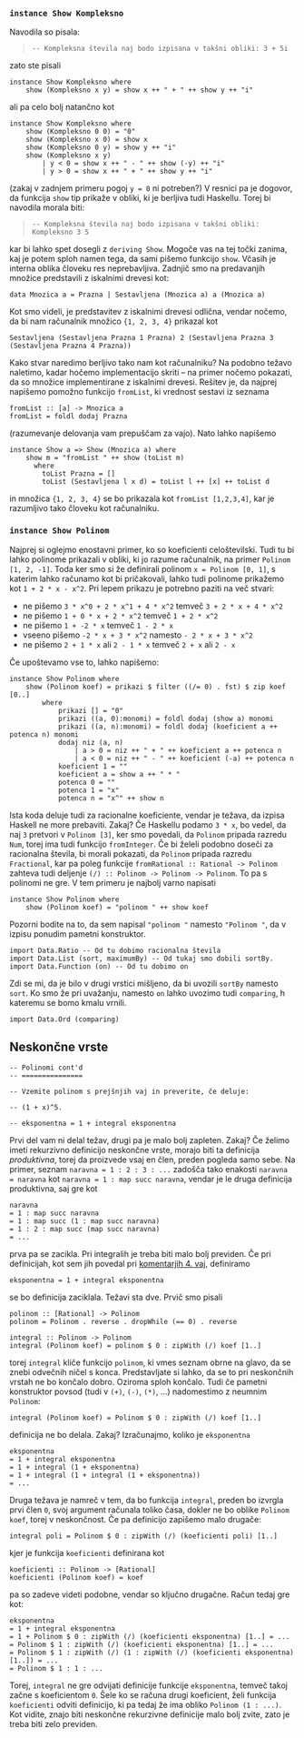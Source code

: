 ### `instance Show Kompleksno`

Navodila so pisala:

>     -- Kompleksna števila naj bodo izpisana v takšni obliki: 3 + 5i

zato ste pisali

    instance Show Kompleksno where
        show (Kompleksno x y) = show x ++ " + " ++ show y ++ "i"

ali pa celo bolj natančno kot

    instance Show Kompleksno where
        show (Kompleksno 0 0) = "0"
        show (Kompleksno x 0) = show x
        show (Kompleksno 0 y) = show y ++ "i"
        show (Kompleksno x y)
            | y < 0 = show x ++ " - " ++ show (-y) ++ "i"
            | y > 0 = show x ++ " + " ++ show y ++ "i"

(zakaj v zadnjem primeru pogoj `y = 0` ni potreben?) V resnici pa je dogovor, da funkcija `show` tip prikaže v obliki, ki je berljiva tudi Haskellu. Torej bi navodila morala biti:

>     -- Kompleksna števila naj bodo izpisana v takšni obliki: Kompleksno 3 5

kar bi lahko spet dosegli z `deriving Show`. Mogoče vas na tej točki zanima, kaj je potem sploh namen tega, da sami pišemo funkcijo `show`. Včasih je interna oblika človeku res neprebavljiva. Zadnjič smo na predavanjih množice predstavili z iskalnimi drevesi kot:

    data Mnozica a = Prazna | Sestavljena (Mnozica a) a (Mnozica a)

Kot smo videli, je predstavitev z iskalnimi drevesi odlična, vendar nočemo, da bi nam računalnik množico `{1, 2, 3, 4}` prikazal kot

    Sestavljena (Sestavljena Prazna 1 Prazna) 2 (Sestavljena Prazna 3 (Sestavljena Prazna 4 Prazna))

Kako stvar naredimo berljivo tako nam kot računalniku? Na podobno težavo naletimo, kadar hočemo implementacijo skriti – na primer nočemo pokazati, da so množice implementirane z iskalnimi drevesi. Rešitev je, da najprej napišemo pomožno funkcijo `fromList`, ki vrednost sestavi iz seznama

    fromList :: [a] -> Mnozica a
    fromList = foldl dodaj Prazna

(razumevanje delovanja vam prepuščam za vajo). Nato lahko napišemo

    instance Show a => Show (Mnozica a) where
        show m = "fromList " ++ show (toList m)
          where
            toList Prazna = []
            toList (Sestavljena l x d) = toList l ++ [x] ++ toList d

in množica `{1, 2, 3, 4}` se bo prikazala kot `fromList [1,2,3,4]`, kar je razumljivo tako človeku kot računalniku.





### `instance Show Polinom`

Najprej si oglejmo enostavni primer, ko so koeficienti celoštevilski. Tudi tu bi lahko polinome prikazali v obliki, ki jo razume računalnik, na primer `Polinom [1, 2, -1]`. Toda ker smo si že definirali polinom `x = Polinom [0, 1]`, s katerim lahko računamo kot bi pričakovali, lahko tudi polinome prikažemo kot `1 + 2 * x - x^2`. Pri lepem prikazu je potrebno paziti na več stvari:

* ne pišemo `3 * x^0 + 2 * x^1 + 4 * x^2` temveč `3 + 2 * x + 4 * x^2`
* ne pišemo `1 + 0 * x + 2 * x^2` temveč `1 + 2 * x^2`
* ne pišemo `1 + -2 * x` temveč `1 - 2 * x`
* vseeno pišemo `-2 * x + 3 * x^2` namesto `- 2 * x + 3 * x^2`
* ne pišemo `2 + 1 * x` ali `2 - 1 * x` temveč `2 + x` ali `2 - x`

Če upoštevamo vse to, lahko napišemo:

    instance Show Polinom where
        show (Polinom koef) = prikazi $ filter ((/= 0) . fst) $ zip koef [0..]
            where
                prikazi [] = "0"
                prikazi ((a, 0):monomi) = foldl dodaj (show a) monomi
                prikazi ((a, n):monomi) = foldl dodaj (koeficient a ++ potenca n) monomi
                dodaj niz (a, n)
                    | a > 0 = niz ++ " + " ++ koeficient a ++ potenca n
                    | a < 0 = niz ++ " - " ++ koeficient (-a) ++ potenca n
                koeficient 1 = ""
                koeficient a = show a ++ " * "
                potenca 0 = ""
                potenca 1 = "x"
                potenca n = "x^" ++ show n

Ista koda deluje tudi za racionalne koeficiente, vendar je težava, da izpisa Haskell ne more prebaviti. Zakaj? Če Haskellu podamo `3 * x`, bo vedel, da naj `3` pretvori v `Polinom [3]`, ker smo povedali, da `Polinom` pripada razredu `Num`, torej ima tudi funkcijo `fromInteger`. Če bi želeli podobno doseči za racionalna števila, bi morali pokazati, da `Polinom` pripada razredu `Fractional`, kar pa poleg funkcije `fromRational :: Rational -> Polinom` zahteva tudi deljenje `(/) :: Polinom -> Polinom -> Polinom`. To pa s polinomi ne gre. V tem primeru je najbolj varno napisati

    instance Show Polinom where
        show (Polinom koef) = "polinom " ++ show koef

Pozorni bodite na to, da sem napisal `"polinom "` namesto `"Polinom "`, da v izpisu ponudim pametni konstruktor.


    import Data.Ratio -- Od tu dobimo racionalna števila
    import Data.List (sort, maximumBy) -- Od tukaj smo dobili sortBy.
    import Data.Function (on) -- Od tu dobimo on

Zdi se mi, da je bilo v drugi vrstici mišljeno, da bi uvozili `sortBy` namesto `sort`. Ko smo že pri uvažanju, namesto `on` lahko uvozimo tudi `comparing`, h kateremu se bomo kmalu vrnili.

    import Data.Ord (comparing)

## Neskončne vrste

    
    -- Polinomi cont'd
    -- ===============
    
    -- Vzemite polinom s prejšnjih vaj in preverite, če deluje:
    
    -- (1 + x)^5.
    
    -- eksponentna = 1 + integral eksponentna
    

Prvi del vam ni delal težav, drugi pa je malo bolj zapleten. Zakaj? Če želimo imeti rekurzivno definicijo neskončne vrste, morajo biti ta definicija *produktivna*, torej da proizvede vsaj en člen, preden pogleda samo sebe. Na primer, seznam `naravna = 1 : 2 : 3 : ...` zadošča tako enakosti `naravna = naravna` kot `naravna = 1 : map succ naravna`, vendar je le druga definicija produktivna, saj gre kot

    naravna
    = 1 : map succ naravna
    = 1 : map succ (1 : map succ naravna)
    = 1 : 2 : map succ (map succ naravna)
    = ...

prva pa se zacikla. Pri integralih je treba biti malo bolj previden. Če pri definicijah, kot sem jih povedal pri [komentarjih 4. vaj](https://ucilnica.fmf.uni-lj.si/mod/forum/discuss.php?d=6051), definiramo
    
    eksponentna = 1 + integral eksponentna

se bo definicija zaciklala. Težavi sta dve. Prvič smo pisali

    polinom :: [Rational] -> Polinom
    polinom = Polinom . reverse . dropWhile (== 0) . reverse
    
    integral :: Polinom -> Polinom
    integral (Polinom koef) = polinom $ 0 : zipWith (/) koef [1..]

torej `integral` kliče funkcijo `polinom`, ki vmes seznam obrne na glavo, da se znebi odvečnih ničel s konca. Predstavljate si lahko, da se to pri neskončnih vrstah ne bo končalo dobro. Oziroma sploh končalo. Tudi če pametni konstruktor povsod (tudi v `(+)`, `(-)`, `(*)`, …) nadomestimo z neumnim `Polinom`:

    integral (Polinom koef) = Polinom $ 0 : zipWith (/) koef [1..]

definicija ne bo delala. Zakaj? Izračunajmo, koliko je `eksponentna`

    eksponentna
    = 1 + integral eksponentna
    = 1 + integral (1 + eksponentna)
    = 1 + integral (1 + integral (1 + eksponentna))
    = ...

Druga težava je namreč v tem, da bo funkcija `integral`, preden bo izvrgla prvi člen `0`, svoj argument računala toliko časa, dokler ne bo oblike `Polinom koef`, torej v neskončnost. Če pa definicijo zapišemo malo drugače:

    integral poli = Polinom $ 0 : zipWith (/) (koeficienti poli) [1..]

kjer je funkcija `koeficienti` definirana kot

    koeficienti :: Polinom -> [Rational]
    koeficienti (Polinom koef) = koef

pa so zadeve videti podobne, vendar so ključno drugačne. Račun tedaj gre kot:

    eksponentna
    = 1 + integral eksponentna
    = 1 + Polinom $ 0 : zipWith (/) (koeficienti eksponentna) [1..] = ...
    = Polinom $ 1 : zipWith (/) (koeficienti eksponentna) [1..] = ...
    = Polinom $ 1 : zipWith (/) (1 : zipWith (/) (koeficienti eksponentna) [1..]) = ...
    = Polinom $ 1 : 1 : ...

Torej, `integral` ne gre odvijati definicije funkcije `eksponentna`, temveč takoj začne s koeficientom `0`. Šele ko se računa drugi koeficient, želi funkcija `koeficienti` odviti definicijo, ki pa tedaj že ima obliko `Polinom (1 : ...)`. Kot vidite, znajo biti neskončne rekurzivne definicije malo bolj zvite, zato je treba biti zelo previden.

